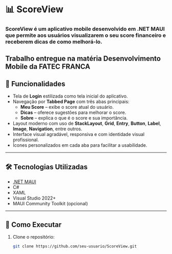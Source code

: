 # 📊 ScoreView

### **ScoreView** é um aplicativo mobile desenvolvido em .NET MAUI que permite aos usuários visualizarem o seu score financeiro e receberem dicas de como melhorá-lo.
Trabalho entregue na matéria Desenvolvimento Mobile da FATEC FRANCA
---

## 📱 Funcionalidades

- Tela de **Login** estilizada como tela inicial do aplicativo.
- Navegação por **Tabbed Page** com três abas principais:
  - **Meu Score** – exibe o score atual do usuário.
  - **Dicas** – oferece sugestões para melhorar o score.
  - **Sobre** – explica o que é o score e sua importância.
- Layout moderno com uso de **StackLayout**, **Grid**, **Entry**, **Button**, **Label**, **Image**, **Navigation**, entre outros.
- Interface visual agradável, responsiva e com identidade visual profissional.
- Ícones personalizados em cada aba para facilitar a usabilidade.

---

## 🛠️ Tecnologias Utilizadas

- [.NET MAUI](https://learn.microsoft.com/pt-br/dotnet/maui/)
- C#
- XAML
- Visual Studio 2022+
- MAUI Community Toolkit (opcional)

---

## 🚀 Como Executar

1. Clone o repositório:
   ```bash
   git clone https://github.com/seu-usuario/ScoreView.git
